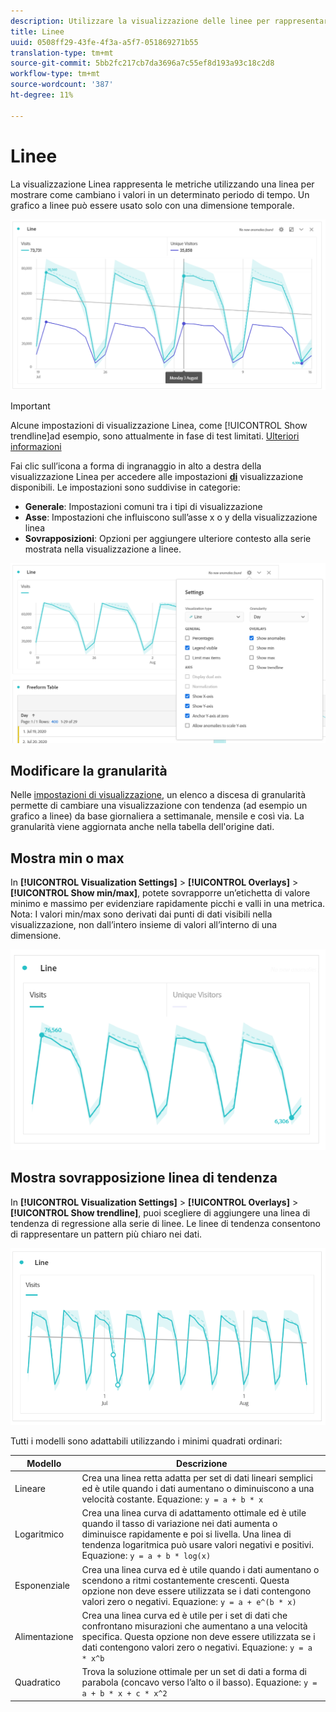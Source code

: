 ```yaml
---
description: Utilizzare la visualizzazione delle linee per rappresentare set di dati con tendenze (basati sul tempo)
title: Linee
uuid: 0508ff29-43fe-4f3a-a5f7-051869271b55
translation-type: tm+mt
source-git-commit: 5bb2fc217cb7da3696a7c55ef8d193a93c18c2d8
workflow-type: tm+mt
source-wordcount: '387'
ht-degree: 11%

---
```



# Linee

La visualizzazione Linea rappresenta le metriche utilizzando una linea per mostrare come cambiano i valori in un determinato periodo di tempo. Un grafico a linee può essere usato solo con una dimensione temporale.

![Visualizzazione linee](assets/line-viz.png)

>[!IMPORTANT]
>
>Alcune impostazioni di visualizzazione Linea, come [!UICONTROL Show trendline]ad esempio, sono attualmente in fase di test limitati. [Ulteriori informazioni](/help/landing/an-releases.md)

Fai clic sull’icona a forma di ingranaggio in alto a destra della visualizzazione Linea per accedere alle impostazioni [**di**](freeform-analysis-visualizations.md) visualizzazione disponibili. Le impostazioni sono suddivise in categorie:

* **Generale**: Impostazioni comuni tra i tipi di visualizzazione
* **Asse**: Impostazioni che influiscono sull’asse x o y della visualizzazione linea
* **Sovrapposizioni**: Opzioni per aggiungere ulteriore contesto alla serie mostrata nella visualizzazione a linee.

![Impostazioni visualizzazione](assets/viz-settings-modal.png)

## Modificare la granularità

Nelle [impostazioni di visualizzazione](freeform-analysis-visualizations.md), un elenco a discesa di granularità permette di cambiare una visualizzazione con tendenza (ad esempio un grafico a linee) da base giornaliera a settimanale, mensile e così via. La granularità viene aggiornata anche nella tabella dell&#39;origine dati.

## Mostra min o max

In **[!UICONTROL Visualization Settings]** > **[!UICONTROL Overlays]** > **[!UICONTROL Show min/max]**, potete sovrapporre un’etichetta di valore minimo e massimo per evidenziare rapidamente picchi e valli in una metrica. Nota: I valori min/max sono derivati dai punti di dati visibili nella visualizzazione, non dall’intero insieme di valori all’interno di una dimensione.

![Mostra min/max](assets/min-max-labels.png)

## Mostra sovrapposizione linea di tendenza

In **[!UICONTROL Visualization Settings]** > **[!UICONTROL Overlays]** > **[!UICONTROL Show trendline]**, puoi scegliere di aggiungere una linea di tendenza di regressione alla serie di linee. Le linee di tendenza consentono di rappresentare un pattern più chiaro nei dati.

![Linea di tendenza lineare](assets/show-linear-trendline.png)

Tutti i modelli sono adattabili utilizzando i minimi quadrati ordinari:

| Modello | Descrizione |
|---|---|
| Lineare | Crea una linea retta adatta per set di dati lineari semplici ed è utile quando i dati aumentano o diminuiscono a una velocità costante. Equazione: `y = a + b * x` |
| Logaritmico | Crea una linea curva di adattamento ottimale ed è utile quando il tasso di variazione nei dati aumenta o diminuisce rapidamente e poi si livella. Una linea di tendenza logaritmica può usare valori negativi e positivi. Equazione: `y = a + b * log(x)` |
| Esponenziale | Crea una linea curva ed è utile quando i dati aumentano o scendono a ritmi costantemente crescenti. Questa opzione non deve essere utilizzata se i dati contengono valori zero o negativi. Equazione: `y = a + e^(b * x)` |
| Alimentazione | Crea una linea curva ed è utile per i set di dati che confrontano misurazioni che aumentano a una velocità specifica. Questa opzione non deve essere utilizzata se i dati contengono valori zero o negativi. Equazione: `y = a * x^b` |
| Quadratico | Trova la soluzione ottimale per un set di dati a forma di parabola (concavo verso l’alto o il basso). Equazione: `y = a + b * x + c * x^2` |
